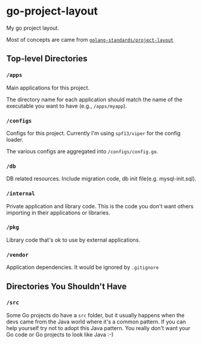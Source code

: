 # go-project-layout

My go project layout. 

Most of concepts are came from [`golang-standards/project-layout`](https://github.com/golang-standards/project-layout)


## Top-level Directories

### `/apps`

Main applications for this project.

The directory name for each application should match the name of the executable you want to have (e.g., `/apps/myapp`).

### `/configs`

Configs for this project. Currently I'm using `spf13/viper` for the config loader.

The various configs are aggregated into `/configs/config.go`.

### `/db`

DB related resources. Include migration code, db init file(e.g. mysql-init.sql).

### `/internal`

Private application and library code. This is the code you don't want others importing in their applications or libraries. 

### `/pkg`

Library code that's ok to use by external applications.

### `/vendor`
Application dependencies. It would be ignored by `.gitignore`


## Directories You Shouldn't Have

### `/src`

Some Go projects do have a `src` folder, but it usually happens when the devs came from the Java world where it's a common pattern. If you can help yourself try not to adopt this Java pattern. You really don't want your Go code or Go projects to look like Java :-)
